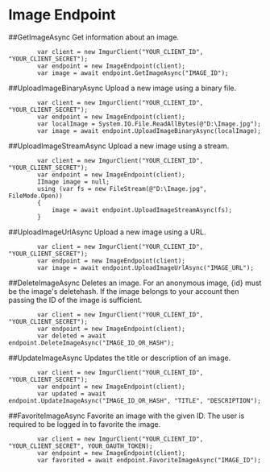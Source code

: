 # Image Endpoint

##GetImageAsync
Get information about an image.

            var client = new ImgurClient("YOUR_CLIENT_ID", "YOUR_CLIENT_SECRET");
            var endpoint = new ImageEndpoint(client);
            var image = await endpoint.GetImageAsync("IMAGE_ID");

##UploadImageBinaryAsync
Upload a new image using a binary file.

            var client = new ImgurClient("YOUR_CLIENT_ID", "YOUR_CLIENT_SECRET");
            var endpoint = new ImageEndpoint(client);
            var localImage = System.IO.File.ReadAllBytes(@"D:\Image.jpg");
            var image = await endpoint.UploadImageBinaryAsync(localImage);

##UploadImageStreamAsync
Upload a new image using a stream.

            var client = new ImgurClient("YOUR_CLIENT_ID", "YOUR_CLIENT_SECRET");
            var endpoint = new ImageEndpoint(client);
            IImage image = null;
			using (var fs = new FileStream(@"D:\Image.jpg", FileMode.Open))
            {
                image = await endpoint.UploadImageStreamAsync(fs);
            }

##UploadImageUrlAsync
Upload a new image using a URL.

            var client = new ImgurClient("YOUR_CLIENT_ID", "YOUR_CLIENT_SECRET");
            var endpoint = new ImageEndpoint(client);
            var image = await endpoint.UploadImageUrlAsync("IMAGE_URL");

##DeleteImageAsync
Deletes an image. For an anonymous image, {id} must be the image's deletehash.
If the image belongs to your account then passing the ID of the image is sufficient.

            var client = new ImgurClient("YOUR_CLIENT_ID", "YOUR_CLIENT_SECRET");
            var endpoint = new ImageEndpoint(client);
            var deleted = await endpoint.DeleteImageAsync("IMAGE_ID_OR_HASH");

##UpdateImageAsync
Updates the title or description of an image.

            var client = new ImgurClient("YOUR_CLIENT_ID", "YOUR_CLIENT_SECRET");
            var endpoint = new ImageEndpoint(client);
            var updated = await endpoint.UpdateImageAsync("IMAGE_ID_OR_HASH", "TITLE", "DESCRIPTION");

##FavoriteImageAsync
Favorite an image with the given ID. The user is required to be logged in to favorite the image.

            var client = new ImgurClient("YOUR_CLIENT_ID", "YOUR_CLIENT_SECRET", YOUR_OAUTH_TOKEN);
            var endpoint = new ImageEndpoint(client);
            var favorited = await endpoint.FavoriteImageAsync("IMAGE_ID");

